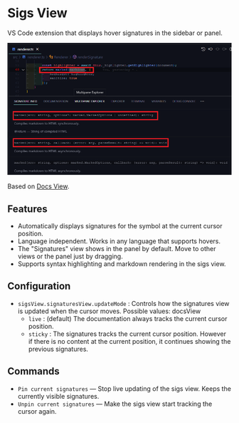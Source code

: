 # Sigs View

VS Code extension that displays hover signatures in the sidebar or panel.

![Signature Info View](images/sigs-view.png)

Based on [Docs View](https://marketplace.visualstudio.com/items?itemName=bierner.docs-view).

## Features

- Automatically displays signatures for the symbol at the current cursor position.
- Language independent. Works in any language that supports hovers.
- The "Signatures" view shows in the panel by default. Move to other views or the panel just by dragging.
- Supports syntax highlighting and markdown rendering in the sigs view.

## Configuration

- `sigsView.signaturesView.updateMode` : Controls how the signatures view is updated when the cursor moves. Possible values:
docsView
    - `live` : (default) The documentation always tracks the current cursor position.
    - `sticky` : The signatures tracks the current cursor position. However if there is no content at the current position, it continues showing the previous signatures.

## Commands

- `Pin current signatures` — Stop live updating of the sigs view. Keeps the currently visible signatures.
- `Unpin current signatures` — Make the sigs view start tracking the cursor again.
